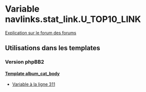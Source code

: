 # Variable navlinks.stat_link.U_TOP10_LINK
[Explication sur le forum des forums](http://forum.forumactif.com/t294113-listing-des-variables#navlinks.stat_link.U_TOP10_LINK)
## Utilisations dans les templates
### Version phpBB2
#### [Template album_cat_body](subsilver/album_cat_body.md)
* [Variable à la ligne 311](../subsilver/album_cat_body.tpl#L311)